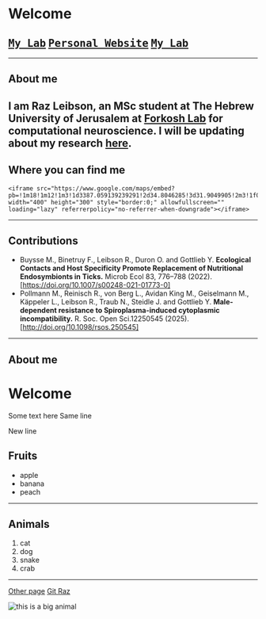 # Welcome
## <kbd>[My Lab](https://www.forkoshlab.com/)</kbd> <kbd>[Personal Website](https://www.forkoshlab.com/)</kbd>  <kbd>[My Lab](https://www.forkoshlab.com/)</kbd>


---
## About me
I am Raz Leibson, an MSc student at The Hebrew University of Jerusalem at [Forkosh Lab](https://www.forkoshlab.com/) for computational neuroscience. I will be updating about my research [here](https://razlei25.github.io/research).
---
## Where you can find me
    <iframe src="https://www.google.com/maps/embed?pb=!1m18!1m12!1m3!1d3387.059139239291!2d34.8046285!3d31.9049905!2m3!1f0!2f0!3f0!3m2!1i1024!2i768!4f13.1!3m3!1m2!1s0x1502b6e2885db8a5%3A0x41b8addd1da33c3b!2sThe%20Robert%20H.%20Smith%20Faculty%20of%20Agriculture%2C%20Food%20and%20Environment!5e0!3m2!1sen!2sil!4v1762020665161!5m2!1sen!2sil" width="400" height="300" style="border:0;" allowfullscreen="" loading="lazy" referrerpolicy="no-referrer-when-downgrade"></iframe>
---
## Contributions
* Buysse M., Binetruy F., Leibson R., Duron O. and Gottlieb Y. **Ecological Contacts and Host Specificity Promote Replacement of Nutritional Endosymbionts in Ticks.** Microb Ecol 83, 776–788 (2022). [https://doi.org/10.1007/s00248-021-01773-0]
* Pollmann M., Reinisch R., von Berg L., Avidan King M., Geiselmann M., Käppeler L., Leibson R., Traub N., Steidle J. and Gottlieb Y. **Male-dependent resistance to Spiroplasma-induced cytoplasmic incompatibility.** R. Soc. Open Sci.12250545 (2025). [http://doi.org/10.1098/rsos.250545]

---
## About me


# Welcome
Some text here
Same line

New line

## Fruits

* apple
* banana
* peach

---

## Animals

  1. cat
  2. dog
  3. snake
  4. crab

  ---

[Other page](https://razlei25.github.io/other)
[Git Raz](https://razlei25.github.io/)

![this is a big animal](https://encrypted-tbn0.gstatic.com/images?q=tbn:ANd9GcSPzIYJTzuI35t3y9PCr3D6j0cNUDelYBJM6NOT77Ehr0JpCSBHiFcNqSIeeR6ghe1_ipEDXjlbWW8mg2PDEDQ4mD9BuVecKgN92AlnztiIUA)
